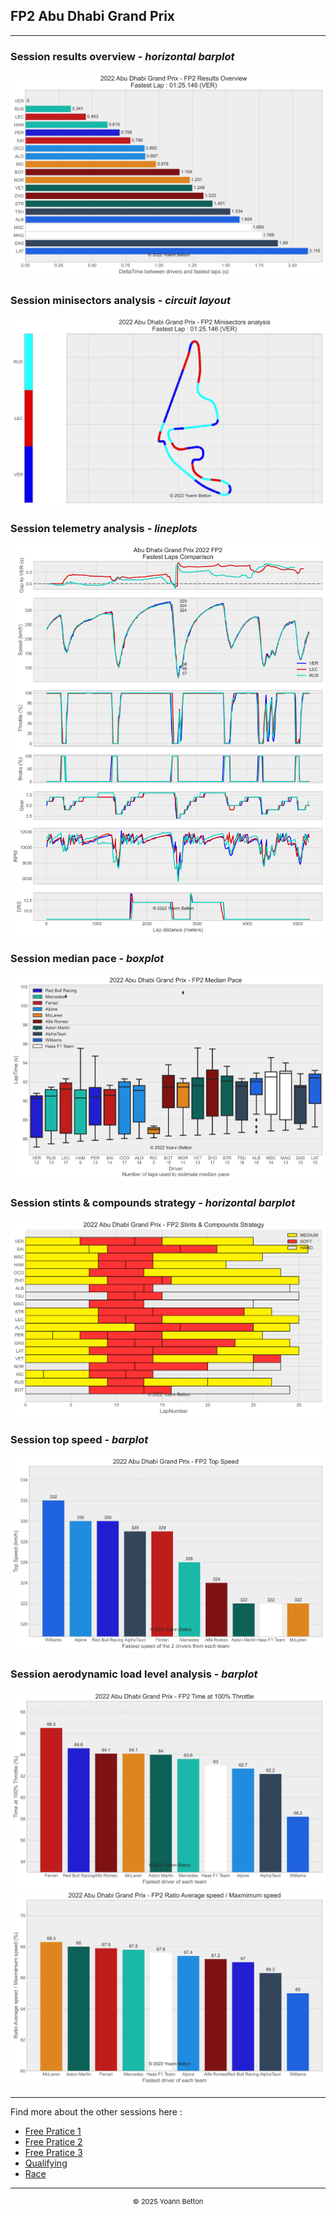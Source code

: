 ## FP2 Abu Dhabi Grand Prix

---

### Session results overview - *horizontal barplot*

<img src="/output/2022-11-20_Abu_Dhabi_Grand_Prix/fp2_results_overview_white.svg?raw=true"/>

### Session minisectors analysis - *circuit layout*

<img src="/output/2022-11-20_Abu_Dhabi_Grand_Prix/fp2_minisectors_analysis_white.svg?raw=true"/>

### Session telemetry analysis - *lineplots*

<img src="/output/2022-11-20_Abu_Dhabi_Grand_Prix/fp2_telemetry_analysis_white.svg?raw=true"/>

### Session median pace - *boxplot*

<img src="/output/2022-11-20_Abu_Dhabi_Grand_Prix/fp2_median_pace_white.svg?raw=true"/>

### Session stints & compounds strategy - *horizontal barplot*

<img src="/output/2022-11-20_Abu_Dhabi_Grand_Prix/fp2_stints_compounds_stategy_white.svg?raw=true"/>

### Session top speed - *barplot*

<img src="/output/2022-11-20_Abu_Dhabi_Grand_Prix/topspeed_fp2_white.svg?raw=true"/>

### Session aerodynamic load level analysis - *barplot*

<img src="/output/2022-11-20_Abu_Dhabi_Grand_Prix/fp2_maximum_throttle_white.svg?raw=true"/>

<img src="/output/2022-11-20_Abu_Dhabi_Grand_Prix/fp2_speed_ratio_white.svg?raw=true"/>

--- 

Find more about the other sessions here :
  - [Free Pratice 1](/page/FP1/2022-11-20_Abu_Dhabi_Grand_Prix)  
  - [Free Pratice 2](/page/FP2/2022-11-20_Abu_Dhabi_Grand_Prix) 
  - [Free Pratice 3](/page/FP3/2022-11-20_Abu_Dhabi_Grand_Prix)
  - [Qualifying](/page/Qualifying/2022-11-20_Abu_Dhabi_Grand_Prix) 
  - [Race](/page/Race/2022-11-20_Abu_Dhabi_Grand_Prix)

---

<div style="text-align: center">
  <p style="font-size:11px">&copy; 2025 Yoann Betton</p>
</div>

<!-- ---

<p style="font-size:11px">Page generated from <a href="https://github.com/yoannbtn/yoannbtn.github.io">github.com/yoannbtn</a>.</p> -->